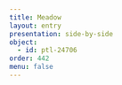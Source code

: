 ```yaml
---
title: Meadow
layout: entry
presentation: side-by-side
object:
  - id: ptl-24706
order: 442
menu: false
---
```

